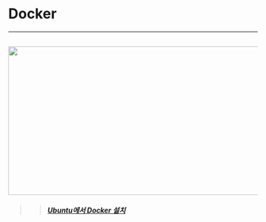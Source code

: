 # Docker
---
<img src="https://miro.medium.com/max/724/1*y6CvfE6WUgoIdT8Mp0Ev_g.png" width="750px" height="300px"></img>
---
>>##### [Ubuntu에서 Docker 설치](https://github.com/bsy3764/Docker/blob/main/install%20in%20ubuntu.md)
